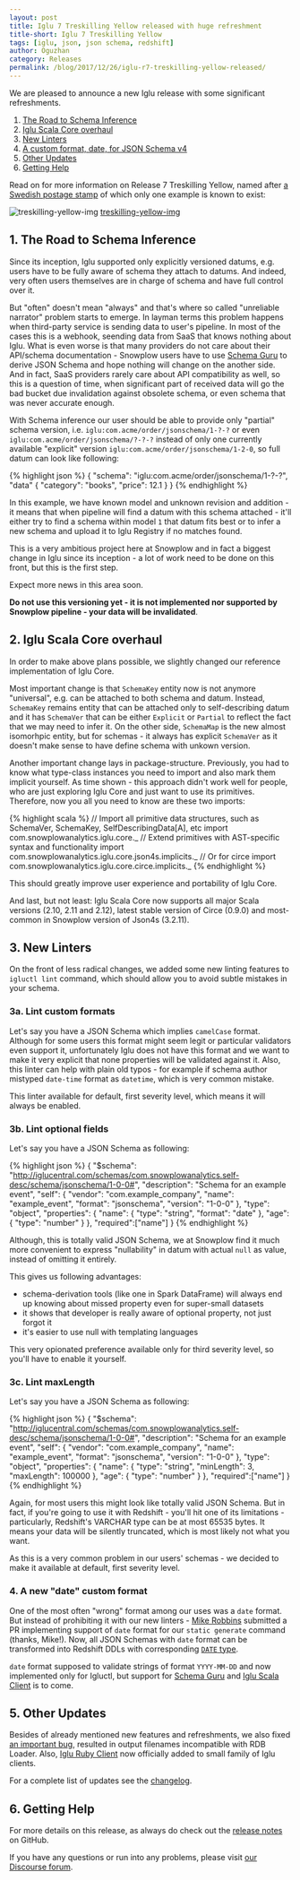 ```yaml
---
layout: post
title: Iglu 7 Treskilling Yellow released with huge refreshment
title-short: Iglu 7 Treskilling Yellow
tags: [iglu, json, json schema, redshift]
author: Oguzhan
category: Releases
permalink: /blog/2017/12/26/iglu-r7-treskilling-yellow-released/
---
```


We are pleased to announce a new Iglu release with some significant refreshments.

1. [The Road to Schema Inference](#schema-inference)
2. [Iglu Scala Core overhaul](#scala-core)
3. [New Linters](#new-linters)
4. [A custom format, date, for JSON Schema v4](#new-format-date)
5. [Other Updates](#other-updates)
6. [Getting Help](#other-updates)

Read on for more information on Release 7 Treskilling Yellow, named after [a Swedish postage stamp][Treskilling-Yellow] of which only one example is known to exist:

![treskilling-yellow-img] [treskilling-yellow-img]

<!--more-->

<h2 id="schema-inference">1. The Road to Schema Inference</h2>

Since its inception, Iglu supported only explicitly versioned datums, e.g. users have to be fully aware of schema they attach to datums.
And indeed, very often users themselves are in charge of schema and have full control over it.

But "often" doesn't mean "always" and that's where so called "unreliable narrator" problem starts to emerge.
In layman terms this problem happens when third-party service is sending data to user's pipeline.
In most of the cases this is a webhook, seending data from SaaS that knows nothing about Iglu.
What is even worse is that many providers do not care about their API/schema documentation - Snowplow users have to use [Schema Guru][schema-guru] to derive JSON Schema and hope nothing will change on the another side.
And in fact, SaaS providers rarely care about API compatibility as well, so this is a question of time, when significant part of received data will go the bad bucket due invalidation against obsolete schema, or even schema that was never accurate enough.

With Schema inference our user should be able to provide only "partial" schema version, i.e. `iglu:com.acme/order/jsonschema/1-?-?` or even `iglu:com.acme/order/jsonschema/?-?-?` instead of only one currently available "explicit" version `iglu:com.acme/order/jsonschema/1-2-0`, so full datum can look like following:

{% highlight json %}
{
  "schema": "iglu:com.acme/order/jsonschema/1-?-?",
  "data" {
    "category": "books",
    "price": 12.1
  }
}
{% endhighlight %}

In this example, we have known model and unknown revision and addition - it means that when pipeline will find a datum with this schema attached - it'll either try to find a schema within model `1` that datum fits best or to infer a new schema and upload it to Iglu Registry if no matches found.

This is a very ambitious project here at Snowplow and in fact a biggest change in Iglu since its inception - a lot of work need to be done on this front, but this is the first step.

Expect more news in this area soon.

**Do not use this versioning yet - it is not implemented nor supported by Snowplow pipeline - your data will be invalidated**.

<h2 id="scala-core">2. Iglu Scala Core overhaul</h2>

In order to make above plans possible, we slightly changed our reference implementation of Iglu Core.

Most important change is that `SchemaKey` entity now is not anymore "universal", e.g. can be attached to both schema and datum.
Instead, `SchemaKey` remains entity that can be attached only to self-describing datum and it has `SchemaVer` that can be either `Explicit` or `Partial` to reflect the fact that we may need to infer it.
On the other side, `SchemaMap` is the new almost isomorhpic entity, but for schemas - it always has explicit `SchemaVer` as it doesn't make sense to have define schema with unkown version.

Another important change lays in package-structure. Previously, you had to know what type-class instances you need to import and also mark them implicit yourself.
As time shown - this approach didn't work well for people, who are just exploring Iglu Core and just want to use its primitives.
Therefore, now you all you need to know are these two imports:

{% highlight scala %}
// Import all primitive data structures, such as SchemaVer, SchemaKey, SelfDescribingData[A], etc
import com.snowplowanalytics.iglu.core._
// Extend primitives with AST-specific syntax and functionality
import com.snowplowanalytics.iglu.core.json4s.implicits._
// Or for circe
import com.snowplowanalytics.iglu.core.circe.implicits._
{% endhighlight %}

This should greatly improve user experience and portability of Iglu Core.

And last, but not least: Iglu Scala Core now supports all major Scala versions (2.10, 2.11 and 2.12), latest stable version of Circe (0.9.0) and most-common in Snowplow version of Json4s (3.2.11).

<h2 id="new-linters">3. New Linters</h2>

On the front of less radical changes, we added some new linting features to `igluctl lint` command, which should allow you to avoid subtle mistakes in your schema.

<h3 id="custom-linter">3a. Lint custom formats</h3>

Let's say you have a JSON Schema which implies `camelCase` format. 
Although for some users this format might seem legit or particular validators even support it, unfortunately Iglu does not have this format and we want to make it very explicit that none properties will be validated against it.
Also, this linter can help with plain old typos - for example if schema author mistyped `date-time` format as `datetime`, which is very common mistake.

This linter available for default, first severity level, which means it will always be enabled.

<h3 id="optional-linter">3b. Lint optional fields</h3>

Let's say you have a JSON Schema as following:

{% highlight json %}
{
  "$schema": "http://iglucentral.com/schemas/com.snowplowanalytics.self-desc/schema/jsonschema/1-0-0#",
  "description": "Schema for an example event",
  "self": {
    "vendor": "com.example_company",
    "name": "example_event",
    "format": "jsonschema",
    "version": "1-0-0"
  },
  "type": "object",
  "properties": {
    "name": {
      "type": "string",
      "format": "date"
    },
    "age": {
        "type": "number"
    }
  },
  "required":["name"]
}
{% endhighlight %}

Although, this is totally valid JSON Schema, we at Snowplow find it much more convenient to express "nullability" in datum with actual `null` as value, instead of omitting it entirely.

This gives us following advantages:

* schema-derivation tools (like one in Spark DataFrame) will always end up knowing about missed property even for super-small datasets
* it shows that developer is really aware of optional property, not just forgot it
* it's easier to use null with templating languages

This very opionated preference available only for third severity level, so you'll have to enable it yourself.

<h3 id="maxlength-linter">3c. Lint maxLength</h3>

Let's say you have a JSON Schema as following:

{% highlight json %}
{
  "$schema": "http://iglucentral.com/schemas/com.snowplowanalytics.self-desc/schema/jsonschema/1-0-0#",
  "description": "Schema for an example event",
  "self": {
    "vendor": "com.example_company",
    "name": "example_event",
    "format": "jsonschema",
    "version": "1-0-0"
  },
  "type": "object",
  "properties": {
    "name": {
      "type": "string",
      "minLength": 3,
      "maxLength": 100000
    },
    "age": {
        "type": "number"
    }
  },
  "required":["name"]
}
{% endhighlight %}

Again, for most users this might look like totally valid JSON Schema.
But in fact, if you're going to use it with Redshift - you'll hit one of its limitations - particularly, Redshift's VARCHAR type can be at most 65535 bytes.
It means your data will be silently truncated, which is most likely not what you want.

As this is a very common problem in our users' schemas - we decided to make it available at default, first severity level.

<h3 id="new-format-date">4. A new "date" custom format</h3>

One of the most often "wrong" format among our uses was a `date` format.
But instead of prohibiting it with our new linters - [Mike Robbins][miike] submitted a PR implementing support of `date` format for our `static generate` command (thanks, Mike!).
Now, all JSON Schemas with `date` format can be transformed into Redshift DDLs with corresponding [`DATE` type][redshift-date].

`date` format supposed to validate strings of format `YYYY-MM-DD` and now implemented only for Igluctl, but support for [Schema Guru][schema-guru-date] and [Iglu Scala Client][iglu-client-date] is to come.

<h2 id="other-updates">5. Other Updates</h2>

Besides of already mentioned new features and refreshments, we also fixed [an important bug][issue-271], resulted in output filenames incompatible with RDB Loader.
Also, [Iglu Ruby Client][iglu-ruby-client] now officially added to small family of Iglu clients.

For a complete list of updates see the [changelog][changelog].

<h2 id="help">6. Getting Help</h2>

For more details on this release, as always do check out the [release notes][snowplow-release] on GitHub.

If you have any questions or run into any problems, please visit [our Discourse forum][discourse].

[snowplow-release]: https://github.com/iglu/snowplow/releases/r7
[discourse]: http://discourse.snowplowanalytics.com/
[changelog]: https://github.com/snowplow/iglu/blob/master/CHANGELOG

[Treskilling-Yellow]: https://en.wikipedia.org/wiki/Treskilling_Yellow
[treskilling-yellow-img]: /assets/img/blog/2017/12/treskilling_yellow.jpg
[json-schema-v3]: https://tools.ietf.org/html/draft-zyp-json-schema-03
[json-schema-v4]: https://tools.ietf.org/html/draft-fge-json-schema-validation-00
[igluctl]: https://github.com/snowplow/iglu/tree/master/0-common/igluctl

[schema-guru]: https://github.com/snowplow/schema-guru/
[redshift-date]: http://docs.aws.amazon.com/redshift/latest/dg/r_Datetime_types.html#r_Datetime_types-date
[iglu-client-date]: https://github.com/snowplow/iglu-scala-client/issues/71
[schema-guru-date]: https://github.com/snowplow/schema-guru/issues/177
[miike]: https://github.com/miike

[iglu-ruby-client]: https://github.com/snowplow/iglu-ruby-client
[issue-271]: https://github.com/snowplow/iglu/issues/271
